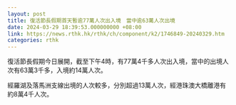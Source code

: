 ```yaml
---
layout: post
title: 復活節長假期首天暫逾77萬人次出入境　當中逾63萬人次出境
date: 2024-03-29 18:39:53.000000000 +08:00
link: https://news.rthk.hk/rthk/ch/component/k2/1746849-20240329.htm
categories: rthk
---
```


復活節長假期今日展開，截至下午4時，有77萬4千多人次出入境，當中的出境人次有63萬3千多，入境約14萬人次。

經羅湖及落馬洲支線出境的人次較多，分別超過13萬人次，經港珠澳大橋離港有約8萬4千人次。

